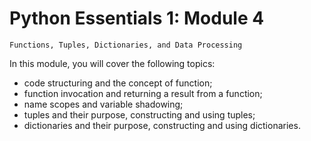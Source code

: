 # Python Essentials 1: Module 4
`Functions, Tuples, Dictionaries, and Data Processing`

In this module, you will cover the following topics:

  - code structuring and the concept of function;
  - function invocation and returning a result from a function;
  - name scopes and variable shadowing;
  - tuples and their purpose, constructing and using tuples;
  - dictionaries and their purpose, constructing and using dictionaries.
